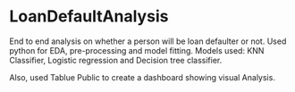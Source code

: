 # LoanDefaultAnalysis
End to end analysis on whether a person will be loan defaulter or not.
Used python for EDA, pre-processing and model fitting.
Models used: KNN Classifier, Logistic regression and Decision tree classifier.

Also, used Tablue Public to create a dashboard showing visual Analysis.
